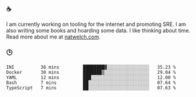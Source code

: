 ### ☕

I am currently working on tooling for the internet and promoting SRE. I am also writing some books and hoarding some data. I like thinking about time. Read more about me at [natwelch.com](https://natwelch.com).

### 🕒

<!--START_SECTION:waka-->
```text
INI          36 mins         ████████▓░░░░░░░░░░░░░░░░   35.23 % 
Docker       30 mins         ███████▒░░░░░░░░░░░░░░░░░   29.04 % 
YAML         12 mins         ███░░░░░░░░░░░░░░░░░░░░░░   12.00 % 
Bash         7 mins          ██░░░░░░░░░░░░░░░░░░░░░░░   07.64 % 
TypeScript   7 mins          ██░░░░░░░░░░░░░░░░░░░░░░░   07.63 % 
```
<!--END_SECTION:waka-->
